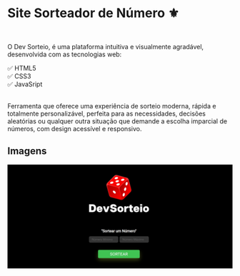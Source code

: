 <h1>Site Sorteador de Número ⚜️</h1>
<br>
<p>O Dev Sorteio, é uma plataforma intuitiva e visualmente agradável, desenvolvida com as tecnologias web:</p>
✅ HTML5
<br>
✅ CSS3
<br>
✅ JavaSript
<br>
<br>
<p>Ferramenta que oferece uma experiência de sorteio moderna, rápida e totalmente personalizável, perfeita para as necessidades, decisões aleatórias ou qualquer outra situação que demande a escolha imparcial de números, com design acessível e responsivo.</p>


 <h2>Imagens</h2>
 <img src="https://raw.githubusercontent.com/willianoliveira80/sorteador-de-numero/209da97de99388f5d43dd0d80b3bb123fe366ec7/img/Desktop.jpg">
 <br>
 <h2></h2>
 <img src="">
